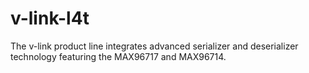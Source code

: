 # v-link-l4t
The v-link product line integrates advanced serializer and deserializer technology featuring the MAX96717 and MAX96714.
